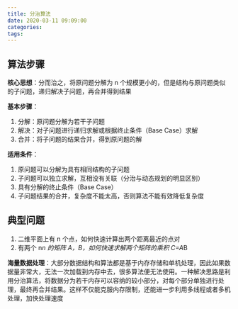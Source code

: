 ```yaml
---
title: 分治算法
date: 2020-03-11 09:09:00
categories: 
tags:
---
```

## 算法步骤
**核心思想**：分而治之，将原问题分解为 n 个规模更小的，但是结构与原问题类似的子问题，递归解决子问题，再合并得到结果

**基本步骤**：  
1. 分解：原问题分解为若干子问题
2. 解决：对子问题进行递归求解或根据终止条件（Base Case）求解
3. 合并：将子问题的结果合并，得到原问题的解

**适用条件**：  
1. 原问题可以分解为具有相同结构的子问题
2. 子问题可以独立求解，互相没有关联（分治与动态规划的明显区别）
3. 具有分解的终止条件（Base Case）
4. 子问题结果的合并，复杂度不能太高，否则算法不能有效降低复杂度

## 典型问题
1. 二维平面上有 n 个点，如何快速计算出两个距离最近的点对
2. 有两个 n*n 的矩阵 A，B，如何快速求解两个矩阵的乘积 C=A*B

**海量数据处理**：大部分数据结构和算法都是基于内存存储和单机处理，因此如果数据量非常大，无法一次加载到内存中去，很多算法便无法使用。一种解决思路是利用分治算法，将数据分为若干内存可以容纳的较小部分，对每个部分单独进行处理，最终再合并结果。这样不仅能克服内存限制，还能进一步利用多线程或者多机处理，加快处理速度
